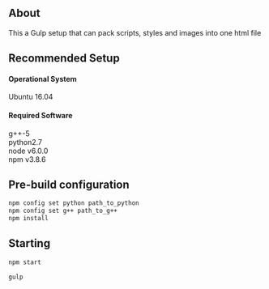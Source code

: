 ## About
This a Gulp setup that can pack scripts, styles and images into one html file
## Recommended Setup
#### Operational System
Ubuntu 16.04
#### Required Software
g++-5  
python2.7  
node v6.0.0  
npm v3.8.6  
## Pre-build configuration
```sh
npm config set python path_to_python
npm config set g++ path_to_g++
npm install
```
## Starting
```sh
npm start
```
```sh
gulp
```
